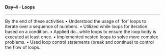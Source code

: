 <strong>Day-4 - Loops </strong>
<hr>


By the end of these activities
•	Understood the usage of 'for' loops to iterate over a sequence of numbers.
•	Utilized while loops for iteration based on a condition.
•	Applied do...while loops to ensure the loop body is executed at least once.
•	Implemented nested loops to solve more complex problems.
•	Used loop control statements (break and continue) to control the flow of loops.